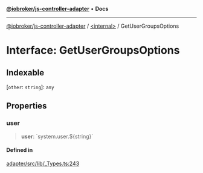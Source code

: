 [**@iobroker/js-controller-adapter**](../../README.md) • **Docs**

***

[@iobroker/js-controller-adapter](../../globals.md) / [\<internal\>](../README.md) / GetUserGroupsOptions

# Interface: GetUserGroupsOptions

## Indexable

 \[`other`: `string`\]: `any`

## Properties

### user

> **user**: \`system.user.$\{string\}\`

#### Defined in

[adapter/src/lib/\_Types.ts:243](https://github.com/ioBroker/ioBroker.js-controller/blob/d7f4b912895e80ffd4c1cbb49decb1de7c0e8ca3/packages/adapter/src/lib/_Types.ts#L243)
